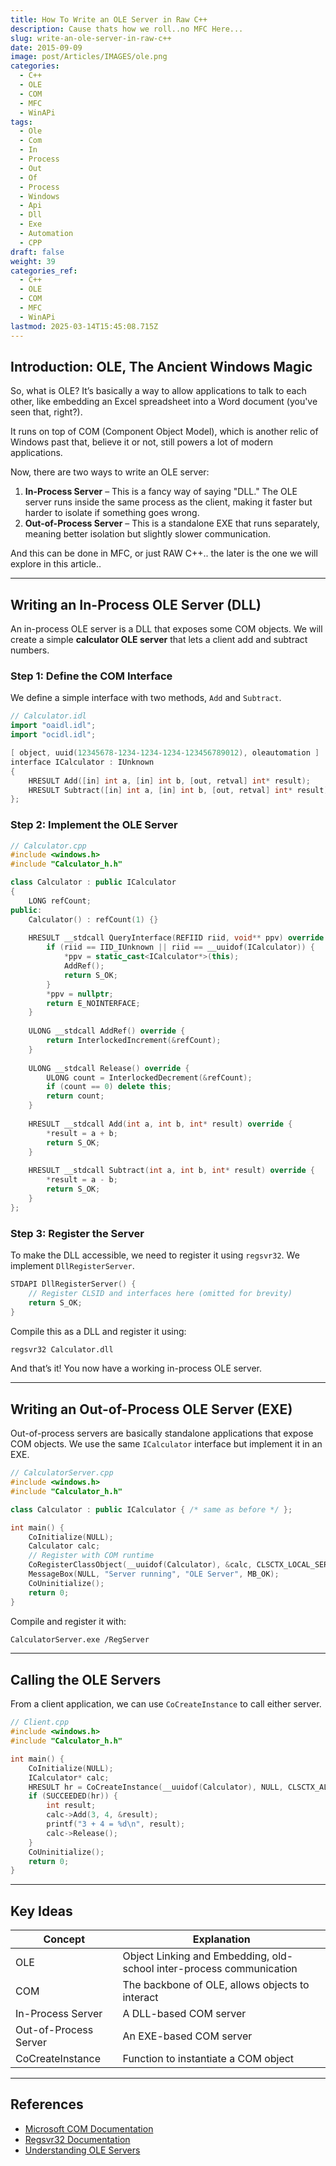 ```yaml
---
title: How To Write an OLE Server in Raw C++
description: Cause thats how we roll..no MFC Here...
slug: write-an-ole-server-in-raw-c++
date: 2015-09-09
image: post/Articles/IMAGES/ole.png
categories:
  - C++
  - OLE
  - COM
  - MFC
  - WinAPi
tags:
  - Ole
  - Com
  - In
  - Process
  - Out
  - Of
  - Process
  - Windows
  - Api
  - Dll
  - Exe
  - Automation
  - CPP
draft: false
weight: 39
categories_ref:
  - C++
  - OLE
  - COM
  - MFC
  - WinAPi
lastmod: 2025-03-14T15:45:08.715Z
---
```

<!-- 
# Write an OLE Server in Raw C++
-->

## Introduction: OLE, The Ancient Windows Magic

So, what is OLE? It’s basically a way to allow applications to talk to each other, like embedding an Excel spreadsheet into a Word document (you've seen that, right?).

It runs on top of COM (Component Object Model), which is another relic of Windows past that, believe it or not, still powers a lot of modern applications.

Now, there are two ways to write an OLE server:

1. **In-Process Server** – This is a fancy way of saying "DLL." The OLE server runs inside the same process as the client, making it faster but harder to isolate if something goes wrong.
2. **Out-of-Process Server** – This is a standalone EXE that runs separately, meaning better isolation but slightly slower communication.

And this can be done in MFC, or just RAW C++.. the later is the one we will explore in this article..

***

## Writing an In-Process OLE Server (DLL)

An in-process OLE server is a DLL that exposes some COM objects. We will create a simple **calculator OLE server** that lets a client add and subtract numbers.

### Step 1: Define the COM Interface

We define a simple interface with two methods, `Add` and `Subtract`.

```cpp
// Calculator.idl
import "oaidl.idl";
import "ocidl.idl";

[ object, uuid(12345678-1234-1234-1234-123456789012), oleautomation ]
interface ICalculator : IUnknown
{
    HRESULT Add([in] int a, [in] int b, [out, retval] int* result);
    HRESULT Subtract([in] int a, [in] int b, [out, retval] int* result);
};
```

### Step 2: Implement the OLE Server

```cpp
// Calculator.cpp
#include <windows.h>
#include "Calculator_h.h"

class Calculator : public ICalculator
{
    LONG refCount;
public:
    Calculator() : refCount(1) {}
    
    HRESULT __stdcall QueryInterface(REFIID riid, void** ppv) override {
        if (riid == IID_IUnknown || riid == __uuidof(ICalculator)) {
            *ppv = static_cast<ICalculator*>(this);
            AddRef();
            return S_OK;
        }
        *ppv = nullptr;
        return E_NOINTERFACE;
    }
    
    ULONG __stdcall AddRef() override {
        return InterlockedIncrement(&refCount);
    }
    
    ULONG __stdcall Release() override {
        ULONG count = InterlockedDecrement(&refCount);
        if (count == 0) delete this;
        return count;
    }
    
    HRESULT __stdcall Add(int a, int b, int* result) override {
        *result = a + b;
        return S_OK;
    }
    
    HRESULT __stdcall Subtract(int a, int b, int* result) override {
        *result = a - b;
        return S_OK;
    }
};
```

### Step 3: Register the Server

To make the DLL accessible, we need to register it using `regsvr32`. We implement `DllRegisterServer`.

```cpp
STDAPI DllRegisterServer() {
    // Register CLSID and interfaces here (omitted for brevity)
    return S_OK;
}
```

Compile this as a DLL and register it using:

```sh
regsvr32 Calculator.dll
```

And that’s it! You now have a working in-process OLE server.

***

## Writing an Out-of-Process OLE Server (EXE)

Out-of-process servers are basically standalone applications that expose COM objects. We use the same `ICalculator` interface but implement it in an EXE.

```cpp
// CalculatorServer.cpp
#include <windows.h>
#include "Calculator_h.h"

class Calculator : public ICalculator { /* same as before */ };

int main() {
    CoInitialize(NULL);
    Calculator calc;
    // Register with COM runtime
    CoRegisterClassObject(__uuidof(Calculator), &calc, CLSCTX_LOCAL_SERVER, REGCLS_MULTIPLEUSE, &cookie);
    MessageBox(NULL, "Server running", "OLE Server", MB_OK);
    CoUninitialize();
    return 0;
}
```

Compile and register it with:

```sh
CalculatorServer.exe /RegServer
```

***

## Calling the OLE Servers

From a client application, we can use `CoCreateInstance` to call either server.

```cpp
// Client.cpp
#include <windows.h>
#include "Calculator_h.h"

int main() {
    CoInitialize(NULL);
    ICalculator* calc;
    HRESULT hr = CoCreateInstance(__uuidof(Calculator), NULL, CLSCTX_ALL, IID_ICalculator, (void**)&calc);
    if (SUCCEEDED(hr)) {
        int result;
        calc->Add(3, 4, &result);
        printf("3 + 4 = %d\n", result);
        calc->Release();
    }
    CoUninitialize();
    return 0;
}
```

***

## Key Ideas

| Concept               | Explanation                                                          |
| --------------------- | -------------------------------------------------------------------- |
| OLE                   | Object Linking and Embedding, old-school inter-process communication |
| COM                   | The backbone of OLE, allows objects to interact                      |
| In-Process Server     | A DLL-based COM server                                               |
| Out-of-Process Server | An EXE-based COM server                                              |
| CoCreateInstance      | Function to instantiate a COM object                                 |

***

## References

* [Microsoft COM Documentation](https://docs.microsoft.com/en-us/windows/win32/com/)
* [Regsvr32 Documentation](https://docs.microsoft.com/en-us/windows/win32/stg/registration-functions)
* [Understanding OLE Servers](https://docs.microsoft.com/en-us/cpp/atl/)
